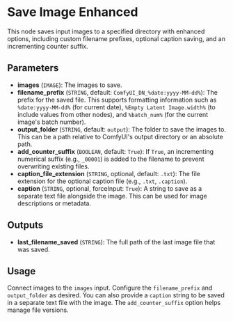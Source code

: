 # Save Image Enhanced

This node saves input images to a specified directory with enhanced options, including custom filename prefixes, optional caption saving, and an incrementing counter suffix.

## Parameters

- **images** (`IMAGE`): The images to save.
- **filename_prefix** (`STRING`, default: `ComfyUI_DN_%date:yyyy-MM-dd%`): The prefix for the saved file. This supports formatting information such as `%date:yyyy-MM-dd%` (for current date), `%Empty Latent Image.width%` (to include values from other nodes), and `%batch_num%` (for the current image's batch number).
- **output_folder** (`STRING`, default: `output`): The folder to save the images to. This can be a path relative to ComfyUI's output directory or an absolute path.
- **add_counter_suffix** (`BOOLEAN`, default: `True`): If `True`, an incrementing numerical suffix (e.g., `_00001`) is added to the filename to prevent overwriting existing files.
- **caption_file_extension** (`STRING`, optional, default: `.txt`): The file extension for the optional caption file (e.g., `.txt`, `.caption`).
- **caption** (`STRING`, optional, forceInput: `True`): A string to save as a separate text file alongside the image. This can be used for image descriptions or metadata.

## Outputs

- **last_filename_saved** (`STRING`): The full path of the last image file that was saved.

## Usage

Connect images to the `images` input. Configure the `filename_prefix` and `output_folder` as desired. You can also provide a `caption` string to be saved in a separate text file with the image. The `add_counter_suffix` option helps manage file versions.
